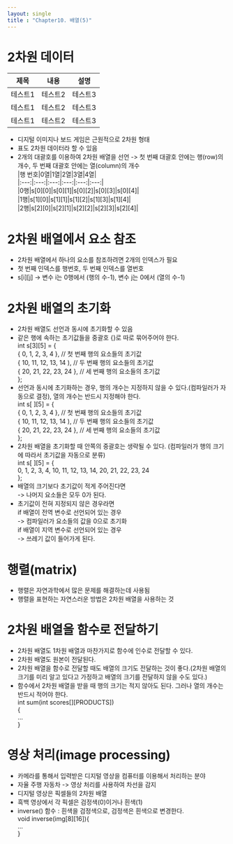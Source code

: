 ```yaml
---
layout: single
title : "Chapter10. 배열(5)"
---
```


# 2차원 데이터
|제목|내용|설명|
|------|---|---|
|테스트1|테스트2|테스트3|
|테스트1|테스트2|테스트3|
|테스트1|테스트2|테스트3|

- 디지털 이미지나 보드 게임은 근원적으로 2차원 형태   
- 표도 2차원 데이터라 할 수 있음   
- 2개의 대괄호를 이용하여 2차원 배열을 선언 -> 첫 번째 대괄호 안에는 행(row)의 개수, 두 번째 대괄호 안에는 열(column)의 개수   
|행 번호|0열|1열|2열|3열|4열|   
|:---:|:---:|:---:|:---:|:---:|:---:|   
|0행|s[0][0]|s[0][1]|s[0][2]|s[0][3]|s[0][4]|   
|1행|s[1][0]|s[1][1]|s[1][2]|s[1][3]|s[1][4]|   
|2행|s[2][0]|s[2][1]|s[2][2]|s[2][3]|s[2][4]|   

# 2차원 배열에서 요소 참조

- 2차원 배열에서 하나의 요소를 참조하려면 2개의 인덱스가 필요   
- 첫 번째 인덱스를 행번호, 두 번째 인덱스를 열번호   
- s[i][j] -> 변수 i는 0행에서 (행의 수-1), 변수 j는 0에서 (열의 수-1)   

# 2차원 배열의 초기화

- 2차원 배열도 선언과 동시에 초기화할 수 있음   
- 같은 행에 속하는 초기값들을 중괄호 {}로 따로 묶어주어야 한다.   
int s[3][5] = {   
  { 0, 1, 2, 3, 4 }, // 첫 번째 행의 요소들의 초기값   
  { 10, 11, 12, 13, 14 ), // 두 번째 행의 요소들의 초기값   
  { 20, 21, 22, 23, 24 }, // 세 번째 행의 요소들의 초기값   
};   
- 선언과 동시에 초기화하는 경우, 행의 개수는 지정하지 않을 수 있다.(컴파일러가 자동으로 결정), 열의 개수는 반드시 지정해야 한다.   
int s[ ][5] = {   
  { 0, 1, 2, 3, 4 }, // 첫 번째 행의 요소들의 초기값   
  { 10, 11, 12, 13, 14 ), // 두 번째 행의 요소들의 초기값   
  { 20, 21, 22, 23, 24 }, // 세 번째 행의 요소들의 초기값   
};    
- 2차원 배열을 초기화할 때 안쪽의 중괄호는 생략될 수 있다. (컴파일러가 행의 크기에 따라서 초기값을 자동으로 분류)   
int s[ ][5] = {   
  0, 1, 2, 3, 4, 10, 11, 12, 13, 14, 20, 21, 22, 23, 24   
};   
- 배열의 크기보다 초기값이 적게 주어진다면   
-> 나머지 요소들은 모두 0가 된다.   
- 초기값이 전혀 지정되지 않은 경우라면   
if 배열이 전역 변수로 선언되어 있는 경우   
-> 컴파일러가 요소들의 값을 0으로 초기화   
if 배열이 지역 변수로 선언되어 있는 경우   
-> 쓰레기 값이 들어가게 된다.   

# 행렬(matrix)

- 행렬은 자연과학에서 많은 문제를 해결하는데 사용됨   
- 행렬을 표현하는 자연스러운 방법은 2차원 배열을 사용하는 것   

# 2차원 배열을 함수로 전달하기

- 2차원 배열도 1차원 배열과 마찬가지로 함수에 인수로 전달할 수 있다.   
- 2차원 배열도 원본이 전달된다.   
- 2차원 배열을 함수로 전달할 때도 배열의 크기도 전달하는 것이 좋다.(2차원 배열의 크기를 미리 알고 있다고 가정하고 배열의 크기를 전달하지 않을 수도 있다.)   
- 함수에서 2차원 배열을 받을 때 행의 크기는 적지 않아도 된다. 그러나 열의 개수는 반드시 적어야 한다.   
int sum(int scores[][PRODUCTS])   
{   
  ...   
}   

# 영상 처리(image processing)

- 카메라를 통해서 입력받은 디지털 영상을 컴퓨터를 이용해서 처리하는 분야   
- 자율 주행 자동차 -> 영상 처리를 사용하여 차선을 감지   
- 디지털 영상은 픽셀들의 2차원 배열   
- 흑백 영상에서 각 픽셀은 검정색(0)이거나 흰색(1)   
- inverse() 함수 : 흰색을 검정색으로, 검정색은 흰색으로 변경한다.   
void inverse(img[8][16]){   
...   
}   
